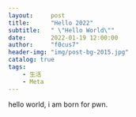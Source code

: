 ```yaml
---
layout:     post
title:      "Hello 2022"
subtitle:   " \"Hello World\""
date:       2022-01-19 12:00:00
author:     "f0cus7"
header-img: "img/post-bg-2015.jpg"
catalog: true
tags:
    - 生活
    - Meta
---
```


hello world, i am born for pwn.

